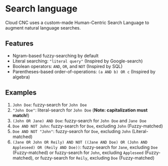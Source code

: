 # Search language
Cloud CNC uses a custom-made <SourceLink path="packages/search">Human-Centric Search Language</SourceLink>
to augment natural language searches.

## Features
* Ngram-based fuzzy-searching by default
* Literal searching: `"literal query"` (Inspired by Google-search)
* Boolean operators: `AND`, `OR`, and `NOT` (Inspired by SQL)
* Parentheses-based order-of-operations: `(a AND b) OR c` (Inspired by algebra)

## Examples
1. `John Doe`: fuzzy-search for `John Doe`
2. `"John Doe"`: literal-search for `John Doe` (**Note: capitalization must match!**)
3. `(John OR Jane) AND Doe`: fuzzy-search for `John Doe` and `Jane Doe`
4. `Doe AND NOT John`: fuzzy-search for `Doe`, excluding `John` (Fuzzy-matched)
5. `Doe AND NOT "John"`: fuzzy-search for `Doe`, excluding `John` (Literal-matched)
6. `(Jane OR John OR Reily) AND NOT ((Jane AND Doe) OR (John AND Appleseed) OR (Reily AND Doe))`: fuzzy-search for `Jane`, excluding `Doe` (Fuzzy-matched) or fuzzy-search for `John`, excluding `Appleseed` (Fuzzy-matched), or fuzzy-search for `Reily`, excluding `Doe` (Fuzzy-matched)